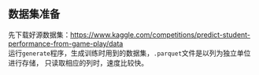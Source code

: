 ## 数据集准备  
先下载好源数据集：https://www.kaggle.com/competitions/predict-student-performance-from-game-play/data  
运行`generate`程序，生成训练时用到的数据集，`.parquet`文件是以列为独立单位进行存储，
只读取相应的列时，速度比较快。  
